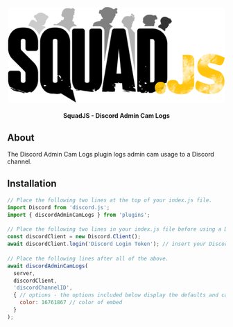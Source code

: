 <div align="center">

<img src="../../assets/squadjs-logo.png" alt="Logo" width="500"/>

#### SquadJS - Discord Admin Cam Logs
</div>

## About
The Discord Admin Cam Logs plugin logs admin cam usage to a Discord channel.

## Installation
```js
// Place the following two lines at the top of your index.js file.
import Discord from 'discord.js';
import { discordAdminCamLogs } from 'plugins';

// Place the following two lines in your index.js file before using a Discord plugins.
const discordClient = new Discord.Client();
await discordClient.login('Discord Login Token'); // insert your Discord bot's login token here.

// Place the following lines after all of the above.
await discordAdminCamLogs(
  server,
  discordClient,
  'discordChannelID', 
  { // options - the options included below display the defaults and can be removed for simplicity.
    color: 16761867 // color of embed
  }
); 
```
